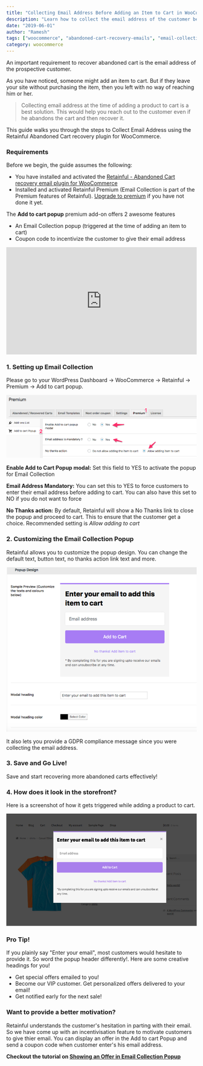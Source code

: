 ```yaml
---
title: "Collecting Email Address Before Adding an Item to Cart in WooCommerce"
description: "Learn how to collect the email address of the customer before adding to cart so that you can recover it even if customer abandons the cart"
date: "2019-06-01"
author: "Ramesh"
tags: ["woocommerce", "abandoned-cart-recovery-emails", "email-collection-popup"]
category: woocommerce
---
```


 An important requirement to recover abandoned cart is the email address of the prospective customer.

As you have noticed, someone might add an item to cart. But if they leave  your site without purchasing the item, then you left with no way of reaching him or her.

> Collecting email address at the time of adding a product to cart is a best solution. This would help you reach out to the customer even if he abandons the cart and then recover it.

This guide walks you through the steps to Collect Email Address using the Retainful Abandoned Cart recovery plugin for WooCommerce.

### Requirements
Before we begin, the guide assumes the following:

- You have installed and activated the [Retainful - Abandoned Cart recovery email plugin for WooCommerce](https://www.retainful.com/features/woocommerce)
- Installed and activated Retainful Premium (Email Collection is part of the Premium features of Retainful). [Upgrade to premium](https://app.retainful.com) if you have not done it yet.

The **Add to cart popup** premium add-on offers 2 awesome features

- An Email Collection popup (triggered at the time of adding an item to cart)
- Coupon code to incentivize the customer to give their email address

<div style="position: relative; padding-bottom: 56.25%; height: 0;"><iframe src="https://www.loom.com/embed/7a064bb6865942fb943a991709162e2e" frameborder="0" webkitallowfullscreen mozallowfullscreen allowfullscreen style="position: absolute; top: 0; left: 0; width: 100%; height: 100%;"></iframe></div>

### 1. Setting up Email Collection

Please go to your WordPress Dashboard -> WooCommerce -> Retainful -> Premium -> Add to cart popup.

![Email Collection Add to Cart popup](https://raw.githubusercontent.com/retainful/site-images/master/docs/abandoned-cart-recovery/add-to-cart-popup.png)

**Enable Add to Cart Popup modal:** Set this field to YES to activate the popup for Email Collection

**Email Address Mandatory:** You can set this to YES to force customers to enter their email address before adding to cart. You can also have this set to NO if you do not want to force

**No Thanks action:** By default, Retainful will show a No Thanks link to close the popup and proceed to cart. This to ensure that the customer get a choice. Recommended setting is _Allow adding to cart_

### 2. Customizing the Email Collection Popup

Retainful allows you to customize the popup design. You can change the default text, button text, no thanks action link text and more.

![Popup Design](https://raw.githubusercontent.com/retainful/site-images/master/docs/abandoned-cart-recovery/email-collection-form.png)

It also lets you provide a GDPR compliance message since you were collecting the email address. 

### 3. Save and Go Live!
Save and start recovering more abandoned carts effectively!

### 4. How does it look in the storefront?

Here is a screenshot of how it gets triggered while adding a product to cart.

![Add to Cart Popup for WooCommerce](https://raw.githubusercontent.com/retainful/site-images/master/docs/abandoned-cart-recovery/add-to-cart-popup-storefront.png)


### Pro Tip!
If you plainly say "Enter your email", most customers would hesitate to provide it.
So word the popup header differently!. Here are some creative headings for you!

- Get special offers emailed to you!
- Become our VIP customer. Get personalized offers delivered to your email!
- Get notified early for the next sale!

### Want to provide a better motivation?

Retainful understands the customer's hesitation in parting with their email. So we have come up with an incentivisation feature to motivate customers to give thier email. You can display an offer in the Add to cart Popup and send a coupon code when customer enter's his email address.

**Checkout the tutorial on [Showing an Offer in Email Collection Popup](https://www.retainful.com/docs/woocommerce/coupon-for-email-popup)**

